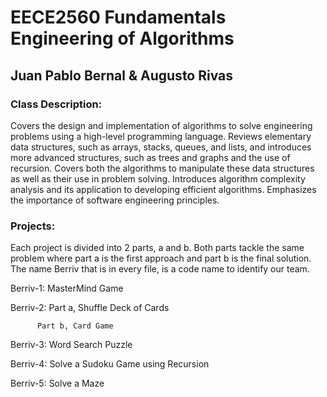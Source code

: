 # **EECE2560 Fundamentals Engineering of Algorithms**

## Juan Pablo Bernal & Augusto Rivas 

### Class Description: 
Covers the design and implementation of algorithms to solve engineering problems using a high-level programming language. Reviews elementary data structures, such as arrays, stacks, queues, and lists, and introduces more advanced structures, such as trees and graphs and the use of recursion. Covers both the algorithms to manipulate these data structures as well as their use in problem solving. Introduces algorithm complexity analysis and its application to developing efficient algorithms. Emphasizes the importance of software engineering principles.

### Projects:
Each project is divided into 2 parts, a and b. Both parts tackle the same problem where part a is the first approach and part b is the final solution. The name Berriv that is in every file, is a code name to identify our team.

Berriv-1: MasterMind Game 

Berriv-2: Part a, Shuffle Deck of Cards

          Part b, Card Game 

Berriv-3: Word Search Puzzle

Berriv-4: Solve a Sudoku Game using Recursion

Berriv-5: Solve a Maze 

